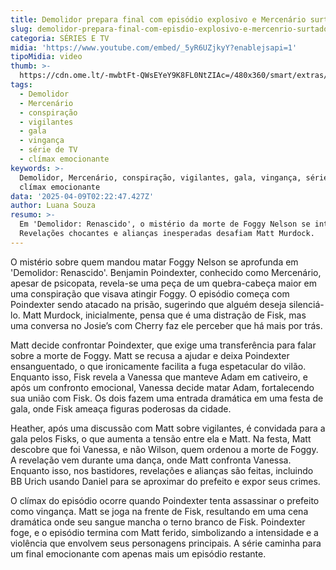 ```yaml
---
title: Demolidor prepara final com episódio explosivo e Mercenário surtado
slug: demolidor-prepara-final-com-episdio-explosivo-e-mercenrio-surtado
categoria: SÉRIES E TV
midia: 'https://www.youtube.com/embed/_5yR6UZjkyY?enablejsapi=1'
tipoMidia: video
thumb: >-
  https://cdn.ome.lt/-mwbtFt-QWsEYeY9K8FL0NtZIAc=/480x360/smart/extras/conteudos/demolidor-renascido-mercenario.jpg
tags:
  - Demolidor
  - Mercenário
  - conspiração
  - vigilantes
  - gala
  - vingança
  - série de TV
  - clímax emocionante
keywords: >-
  Demolidor, Mercenário, conspiração, vigilantes, gala, vingança, série de TV,
  clímax emocionante
data: '2025-04-09T02:22:47.427Z'
author: Luana Souza
resumo: >-
  Em 'Demolidor: Renascido', o mistério da morte de Foggy Nelson se intensifica.
  Revelações chocantes e alianças inesperadas desafiam Matt Murdock.
---
```


O mistério sobre quem mandou matar Foggy Nelson se aprofunda em 'Demolidor: Renascido'. Benjamin Poindexter, conhecido como Mercenário, apesar de psicopata, revela-se uma peça de um quebra-cabeça maior em uma conspiração que visava atingir Foggy. O episódio começa com Poindexter sendo atacado na prisão, sugerindo que alguém deseja silenciá-lo. Matt Murdock, inicialmente, pensa que é uma distração de Fisk, mas uma conversa no Josie’s com Cherry faz ele perceber que há mais por trás.

Matt decide confrontar Poindexter, que exige uma transferência para falar sobre a morte de Foggy. Matt se recusa a ajudar e deixa Poindexter ensanguentado, o que ironicamente facilita a fuga espetacular do vilão. Enquanto isso, Fisk revela a Vanessa que manteve Adam em cativeiro, e após um confronto emocional, Vanessa decide matar Adam, fortalecendo sua união com Fisk. Os dois fazem uma entrada dramática em uma festa de gala, onde Fisk ameaça figuras poderosas da cidade.

Heather, após uma discussão com Matt sobre vigilantes, é convidada para a gala pelos Fisks, o que aumenta a tensão entre ela e Matt. Na festa, Matt descobre que foi Vanessa, e não Wilson, quem ordenou a morte de Foggy. A revelação vem durante uma dança, onde Matt confronta Vanessa. Enquanto isso, nos bastidores, revelações e alianças são feitas, incluindo BB Urich usando Daniel para se aproximar do prefeito e expor seus crimes.

O clímax do episódio ocorre quando Poindexter tenta assassinar o prefeito como vingança. Matt se joga na frente de Fisk, resultando em uma cena dramática onde seu sangue mancha o terno branco de Fisk. Poindexter foge, e o episódio termina com Matt ferido, simbolizando a intensidade e a violência que envolvem seus personagens principais. A série caminha para um final emocionante com apenas mais um episódio restante.
